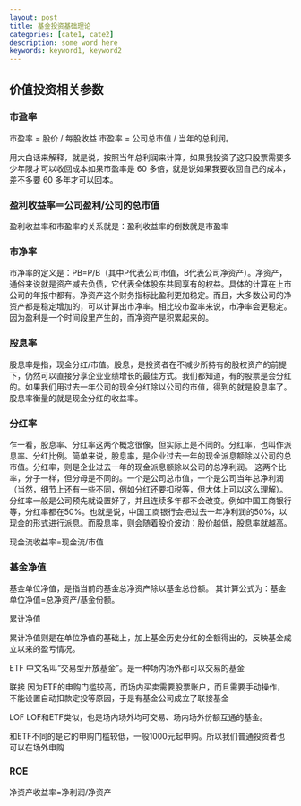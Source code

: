 ```yaml
---
layout: post
title: 基金投资基础理论
categories: [cate1, cate2]
description: some word here
keywords: keyword1, keyword2
---
```


## 价值投资相关参数
### 市盈率

市盈率 = 股价 / 每股收益
市盈率 = 公司总市值 / 当年的总利润。

用大白话来解释，就是说，按照当年总利润来计算，如果我投资了这只股票需要多少年限才可以收回成本如果市盈率是 60 多倍，就是说如果我要收回自己的成本，差不多要 60 多年才可以回本。

### 盈利收益率＝公司盈利/公司的总市值

盈利收益率和市盈率的关系就是：盈利收益率的倒数就是市盈率

### 市净率
市净率的定义是：PB=P/B（其中P代表公司市值，B代表公司净资产）。净资产，通俗来说就是资产减去负债，它代表全体股东共同享有的权益。具体的计算在上市公司的年报中都有。净资产这个财务指标比盈利更加稳定。而且，大多数公司的净资产都是稳定增加的，可以计算出市净率。相比较市盈率来说，市净率会更稳定。因为盈利是一个时间段里产生的，而净资产是积累起来的。

### 股息率
股息率是指，现金分红/市值。股息，是投资者在不减少所持有的股权资产的前提下，仍然可以直接分享企业业绩增长的最佳方式。我们都知道，有的股票是会分红的。如果我们用过去一年公司的现金分红除以公司的市值，得到的就是股息率了。股息率衡量的就是现金分红的收益率。

### 分红率
乍一看，股息率、分红率这两个概念很像，但实际上是不同的。分红率，也叫作派息率、分红比例。简单来说，股息率，是企业过去一年的现金派息额除以公司的总市值。分红率，则是企业过去一年的现金派息额除以公司的总净利润。
这两个比率，分子一样，但分母是不同的。一个是公司总市值，一个是公司当年总净利润（当然，细节上还有一些不同，例如分红还要扣税等，但大体上可以这么理解）。分红率一般是公司预先就设置好了，并且连续多年都不会改变。例如中国工商银行等，分红率都在50%。也就是说，中国工商银行会把过去一年净利润的50%，以现金的形式进行派息。而股息率，则会随着股价波动：股价越低，股息率就越高。

现金流收益率=现金流/市值

### 基金净值
基金单位净值，是指当前的基金总净资产除以基金总份额。 其计算公式为：基金单位净值=总净资产/基金份额。

累计净值

累计净值则是在单位净值的基础上，加上基金历史分红的金额得出的，反映基金成立以来的盈亏情况。

ETF
中文名叫“交易型开放基金”。是一种场内场外都可以交易的基金

联接
因为ETF的申购门槛较高，而场内买卖需要股票账户，而且需要手动操作，不能设置自动扣款定投等原因，于是有基金公司成立了联接基金

LOF
LOF和ETF类似，也是场内场外均可交易、场内场外份额互通的基金。

和ETF不同的是它的申购门槛较低，一般1000元起申购。所以我们普通投资者也可以在场外申购

### ROE
净资产收益率=净利润/净资产